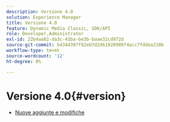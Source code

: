 ```yaml
---
description: Versione 4.0
solution: Experience Manager
title: Versione 4.0
feature: Dynamic Media Classic, SDK/API
role: Developer,Administrator
exl-id: 22b4aa82-da3c-41ba-be3b-baae32cd972d
source-git-commit: b4344397f82eb7d2d61020909f4acc7fddea210b
workflow-type: tm+mt
source-wordcount: '12'
ht-degree: 0%

---
```


# Versione 4.0{#version}

* [Nuove aggiunte e modifiche](r-4-0-new.md)
